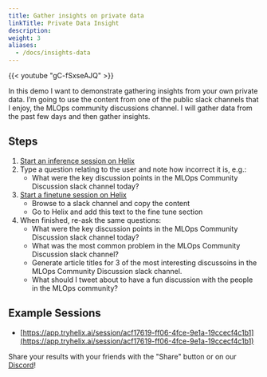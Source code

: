 ```yaml
---
title: Gather insights on private data
linkTitle: Private Data Insight
description:
weight: 3
aliases:
  - /docs/insights-data
---
```


{{< youtube "gC-fSxseAJQ" >}}

In this demo I want to demonstrate gathering insights from your own private data. I’m going to use the content from one of the public slack channels that I enjoy, the MLOps community discussions channel. I will gather data from the past few days and then gather insights.

## Steps

1. [Start an inference session on Helix](https://app.tryhelix.ai/?mode=inference&type=text)
2. Type a question relating to the user and note how incorrect it is, e.g.:
   * What were the key discussion points in the MLOps Community Discussion slack channel today?
3. [Start a finetune session on Helix](https://app.tryhelix.ai/?mode=finetune&type=text)
   * Browse to a slack channel and copy the content
   * Go to Helix and add this text to the fine tune section
4. When finished, re-ask the same questions:
   * What were the key discussion points in the MLOps Community Discussion slack channel today?
   * What was the most common problem in the MLOps Community Discussion slack channel?
   * Generate article titles for 3 of the most interesting discussoins in the MLOps Community Discussion slack channel.
   * What should I tweet about to have a fun discussion with the people in the MLOps community?

## Example Sessions
* [https://app.tryhelix.ai/session/acf17619-ff06-4fce-9e1a-19ccecf4c1b1](https://app.tryhelix.ai/session/acf17619-ff06-4fce-9e1a-19ccecf4c1b1)

Share your results with your friends with the "Share" button or on our [Discord](https://discord.gg/VJftd844GE)!